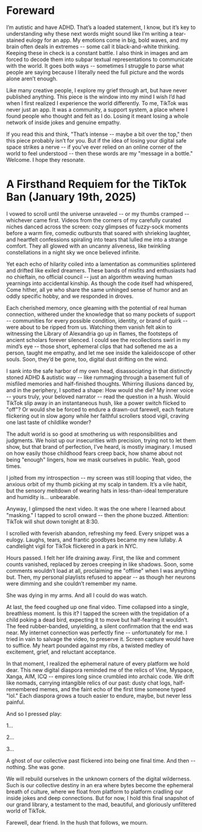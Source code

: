 # Foreward

I’m autistic and have ADHD. That’s a loaded statement, I know, but it’s key to understanding why these next words might sound like I’m writing a tear-stained eulogy for an app. My emotions come in big, bold waves, and my brain often deals in extremes -- some call it black-and-white thinking. Keeping these in check is a constant battle. I also think in images and am forced to decode them into subpar textual representations to communicate with the world. It goes both ways -- sometimes I struggle to parse what people are saying because I literally need the full picture and the words alone aren’t enough.

Like many creative people, I explore my grief through art, but have never published anything. This piece is the window into my mind I wish I’d had when I first realized I experience the world differently. To me, TikTok was never just an app. It was a community, a support system, a place where I found people who thought and felt as I do. Losing it meant losing a whole network of inside jokes and genuine empathy.

If you read this and think, "That’s intense -- maybe a bit over the top," then this piece probably isn’t for you. But if the idea of losing your digital safe space strikes a nerve -- if you’ve ever relied on an online corner of the world to feel understood -- then these words are my "message in a bottle." Welcome. I hope they resonate.

# A Firsthand Requiem for the TikTok Ban (January 19th, 2025)

I vowed to scroll until the universe unraveled -- or my thumbs cramped -- whichever came first. Videos from the corners of my carefully curated niches danced across the screen: cozy glimpses of fuzzy-sock moments before a warm fire, comedic outbursts that soared with shrieking laughter, and heartfelt confessions spiraling into tears that lulled me into a strange comfort. They all glowed with an uncanny aliveness, like twinkling constellations in a night sky we once believed infinite.

Yet each echo of hilarity coiled into a lamentation as communities splintered and drifted like exiled dreamers. These bands of misfits and enthusiasts had no chieftain, no official council -- just an algorithm weaving human yearnings into accidental kinship. As though the code itself had whispered, Come hither, all ye who share the same unhinged sense of humor and an oddly specific hobby, and we responded in droves.

Each cherished memory, once gleaming with the potential of real human connection, withered under the knowledge that so many pockets of support -- communities for every possible condition, identity, or brand of quirk -- were about to be ripped from us. Watching them vanish felt akin to witnessing the Library of Alexandria go up in flames, the footsteps of ancient scholars forever silenced. I could see the recollections swirl in my mind’s eye -- those short, ephemeral clips that had softened me as a person, taught me empathy, and let me see inside the kaleidoscope of other souls. Soon, they’d be gone, too, digital dust drifting on the wind.

I sank into the safe harbor of my own head, disassociating in that distinctly stoned ADHD & autistic way -- like rummaging through a basement full of misfiled memories and half-finished thoughts. Whirring illusions danced by, and in the periphery, I spotted a shape: How would she die? My inner voice -- yours truly, your beloved narrator -- read the question in a hush. Would TikTok slip away in an instantaneous hush, like a power switch flicked to "off"? Or would she be forced to endure a drawn-out farewell, each feature flickering out in slow agony while her faithful scrollers stood vigil, craving one last taste of childlike wonder?

The adult world is so good at smothering us with responsibilities and judgments. We hoist up our insecurities with precision, trying not to let them show, but that brand of perfection, I’ve heard, is mostly imaginary. I mused on how easily those childhood fears creep back, how shame about not being "enough" lingers, how we mask ourselves in public. Yeah, good times.

I jolted from my introspection -- my screen was still looping that video, the anxious orbit of my thumb picking at my scalp in tandem. It’s a vile habit, but the sensory meltdown of wearing hats in less-than-ideal temperature and humidity is… unbearable.

Anyway, I glimpsed the next video. It was the one where I learned about "masking." I tapped to scroll onward -- then the phone buzzed. Attention: TikTok will shut down tonight at 8:30.

I scrolled with feverish abandon, refreshing my feed. Every snippet was a eulogy. Laughs, tears, and frantic goodbyes became my new lullaby. A candlelight vigil for TikTok flickered in a park in NYC.

Hours passed. I felt her life draining away. First, the like and comment counts vanished, replaced by zeroes creeping in like shadows. Soon, some comments wouldn’t load at all, proclaiming me "offline" when I was anything but. Then, my personal playlists refused to appear -- as though her neurons were dimming and she couldn’t remember my name.

She was dying in my arms. And all I could do was watch.

At last, the feed coughed up one final video. Time collapsed into a single, breathless moment. Is this it? I tapped the screen with the trepidation of a child poking a dead bird, expecting it to move but half-fearing it wouldn’t. The feed rubber-banded, unyielding, a silent confirmation that the end was near. My internet connection was perfectly fine -- unfortunately for me. I tried in vain to salvage the video, to preserve it. Screen capture would have to suffice. My heart pounded against my ribs, a twisted medley of excitement, grief, and reluctant acceptance.

In that moment, I realized the ephemeral nature of every platform we hold dear. This new digital diaspora reminded me of the relics of Vine, Myspace, Xanga, AIM, ICQ -- empires long since crumbled into archaic code. We drift like nomads, carrying intangible relics of our past: dusty chat logs, half-remembered memes, and the faint echo of the first time someone typed "lol." Each diaspora grows a touch easier to endure, maybe, but never less painful.

And so I pressed play:

1...

2...

3...

A ghost of our collective past flickered into being one final time. And then -- nothing. She was gone.

We will rebuild ourselves in the unknown corners of the digital wilderness. Such is our collective destiny in an era where bytes become the ephemeral breath of culture, where we float from platform to platform cradling our inside jokes and deep connections. But for now, I hold this final snapshot of our grand library, a testament to the mad, beautiful, and gloriously unfiltered world of TikTok.

Farewell, dear friend. In the hush that follows, we mourn.
